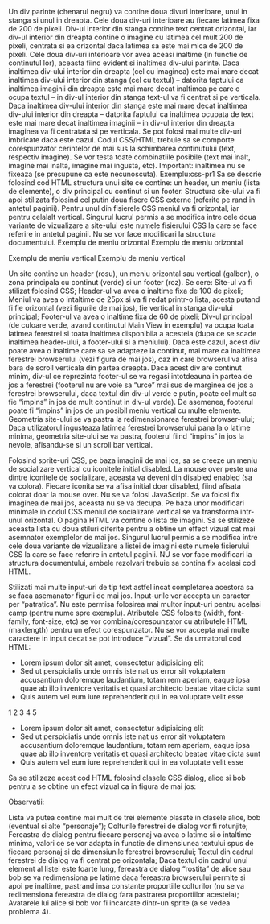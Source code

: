 Un div parinte (chenarul negru) va contine doua divuri interioare, unul in stanga si unul in dreapta. Cele doua div-uri interioare au fiecare latimea fixa de 200 de pixeli. Div-ul interior din stanga contine text centrat orizontal, iar div-ul interior din dreapta contine o imagine cu latimea cel mult 200 de pixeli, centrata si ea orizontal daca latimea sa este mai mica de 200 de pixeli. Cele doua div-uri interioare vor avea aceasi inaltime (in functie de continutul lor), aceasta fiind evident si inaltimea div-ului parinte. Daca inaltimea div-ului interior din dreapta (cel cu imaginea) este mai mare decat inaltimea div-ului interior din stanga (cel cu textul) – datorita faptului ca inaltimea imaginii din dreapta este mai mare decat inaltimea pe care o ocupa textul – in div-ul interior din stanga text-ul va fi centrat si pe verticala. Daca inaltimea div-ului interior din stanga este mai mare decat inaltimea div-ului interior din dreapta – datorita faptului ca inaltimea ocupata de text este mai mare decat inaltimea imaginii – in div-ul interior din dreapta imaginea va fi centratata si pe verticala. Se pot folosi mai multe div-uri imbricate daca este cazul. Codul CSS/HTML trebuie sa se comporte corespunzator cerintelor de mai sus la schimbarea continutului (text, respectiv imagine). Se vor testa toate combinatiile posibile (text mai inalt, imagine mai inalta, imagine mai ingusta, etc). Important: inaltimea nu se fixeaza (se presupune ca este necunoscuta).
Exemplu:css-pr1
Sa se descrie folosind cod HTML structura unui site ce contine: un header, un meniu (lista de elemente), o div principal cu continut si un footer. Structura site-ului va fi apoi stilizata folosind cel putin doua fisere CSS externe (referite pe rand in antetul paginii). Pentru unul din fisierele CSS meniul va fi orizontal, iar pentru celalalt vertical. Singurul lucrul permis a se modifica intre cele doua variante de vizualizare a site-ului este numele fisierului CSS la care se face referire in antetul paginii. Nu se vor face modificari la structura documentului.
Exemplu de meniu orizontal
Exemplu de meniu orizontal

Exemplu de meniu vertical
Exemplu de meniu vertical

Un site contine un header (rosu), un meniu orizontal sau vertical (galben), o zona principala cu continut (verde) si un footer (roz). Se cere:
Site-ul va fi stilizat folosind CSS;
Header-ul va avea o inaltime fixa de 100 de pixeli;
Meniul va avea o intaltime de 25px si va fi redat printr-o lista, acesta putand fi fie orizontal (vezi figurile de mai jos), fie vertical in stanga div-ului principal;
Footer-ul va avea o inaltime fixa de 60 de pixeli;
Div-ul principal (de culoare verde, avand continutul Main View in exemplu) va ocupa toata latimea ferestrei si toata inaltimea disponibila a acesteia (dupa ce se scade inaltimea header-ului, a footer-ului si a meniului). Daca este cazul, acest div poate avea o inaltime care sa se adapteze la continut, mai mare ca inaltimea ferestrei browserului (vezi figura de mai jos), caz in care browserul va afisa bara de scroll verticala din partea dreapta. Daca acest div are continut minim, div-ul ce reprezinta footer-ul se va regasi intotdeauna in partea de jos a ferestrei (footerul nu are voie sa “urce” mai sus de marginea de jos a ferestrei browserului, daca textul din div-ul verde e putin, poate cel mult sa fie “impins” in jos de mult continut in div-ul verde). De asemenea, footerul poate fi “impins” in jos de un posibil meniu vertical cu multe elemente. Geometria site-ului se va pastra la redimensionarea ferestrei browser-ului;
Daca utilizatorul ingusteaza latimea ferestrei browserului pana la o latime minima, geometria site-ului se va pastra, footerul fiind “impins” in jos la nevoie, afisandu-se si un scroll bar vertical.




Folosind sprite-uri CSS, pe baza imaginii de mai jos, sa se creeze un meniu de socializare vertical cu iconitele initial disabled. La mouse over peste una dintre iconitele de socializare, aceasta va deveni din disabled enabled (sa va colora). Fiecare iconita se va afisa initial doar disabled, fiind afisata colorat doar la mouse over. Nu se va folosi JavaScript. Se va folosi fix imaginea de mai jos, aceasta nu se va decupa. Pe baza unor modificari minimale in codul CSS meniul de socializare vertical se va transforma intr-unul orizontal.
O pagina HTML va contine o lista de imagini. Sa se stilizeze aceasta lista cu doua stiluri diferite pentru a obtine un effect vizual cat mai asemnator exemplelor de mai jos. Singurul lucrul permis a se modifica intre cele doua variante de vizualizare a listei de imagini este numele fisierului CSS la care se face referire in antetul paginii. NU se vor face modificari la structura documentului, ambele rezolvari trebuie sa contina fix acelasi cod HTML.


Stilizati mai multe input-uri de tip text astfel incat completarea acestora sa se faca asemanator figurii de mai jos. Input-urile vor accepta un caracter per “patratica”. Nu este permisa folosirea mai multor input-uri pentru acelasi camp (pentru nume spre exemplu). Atributele CSS folosite (width, font-family, font-size, etc) se vor combina/corespunzator cu atributele HTML (maxlength) pentru un efect corespunzator. Nu se vor accepta mai multe caractere in input decat se pot introduce “vizual”.
Se da urmatorul cod HTML:

<ul class="dialog">
 	<li class="alice">Lorem ipsum dolor sit amet, consectetur adipisicing elit</li>
 	<li class="bob">Sed ut perspiciatis unde omnis iste nat us error sit voluptatem accusantium doloremque laudantium, totam rem aperiam, eaque ipsa quae ab illo inventore veritatis et quasi architecto beatae vitae dicta sunt</li>
 	<li class="alice">Quis autem vel eum iure reprehenderit qui in ea voluptate velit esse</li>
</ul>
1
2
3
4
5
<ul class="dialog">
 	<li class="alice">Lorem ipsum dolor sit amet, consectetur adipisicing elit</li>
 	<li class="bob">Sed ut perspiciatis unde omnis iste nat us error sit voluptatem accusantium doloremque laudantium, totam rem aperiam, eaque ipsa quae ab illo inventore veritatis et quasi architecto beatae vitae dicta sunt</li>
 	<li class="alice">Quis autem vel eum iure reprehenderit qui in ea voluptate velit esse</li>
</ul>
Sa se stilizeze acest cod HTML folosind clasele CSS dialog, alice si bob pentru a se obtine un efect vizual ca in figura de mai jos:


Observatii:

Lista va putea contine mai mult de trei elemente plasate in clasele alice, bob (eventual si alte “personaje”);
Colturile ferestrei de dialog vor fi rotunjite;
Fereastra de dialog pentru fiecare personaj va avea o latime si o intaltime minima, valori ce se vor adapta in functie de dimensiunea textului spus de fiecare personaj si de dimensiunile ferestrei browserului;
Textul din cadrul ferestrei de dialog va fi centrat pe orizontala;
Daca textul din cadrul unui element al listei este foarte lung, fereastra de dialog “rostita” de alice sau bob se va redimensiona pe latime daca fereastra browserului permite si apoi pe inaltime, pastrand insa constante proportiile colturilor (nu se va redimensiona fereastra de dialog fara pastrarea proportiilor acesteia);
Avatarele lui alice si bob vor fi incarcate dintr-un sprite (a se vedea problema 4).